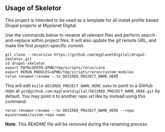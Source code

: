 Usage of Skeletor
-----------------

This project is intended to be used as a template for all install
profile based Drupal projects at Myplanet Digital.

Use the commands below to rename all relevant files and perform
search-and-replace within project files. It will also update the git
remote URL, and make the first project-specific commit.

    git clone --recursive https://github.com/myplanetdigital/drupal-skeletor.git
    cd drupal-skeletor
    export PATH=$PATH:$PWD/tmp/scripts/rerun/core
    export RERUN_MODULES=$PWD/tmp/scripts/rerun/custom_modules
    rerun renamer:rename --to DESIRED_PROJECT_NAME_HERE

This will edit `build-DESIRED_PROJECT_NAME_HERE.make` to point to a
GitHub repo at
`git@github.com:myplanetdigital/DESIRED_PROJECT_NAME_HERE.git` by
default. You may point it to another repo url like by instead using this
command:

    rerun renamer:rename --to DESIRED_PROJECT_NAME_HERE --repo myusername/custom-repo-name 

**Note:** This README file will be removed during the renaming process.
